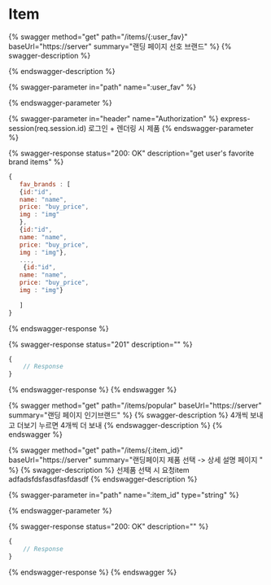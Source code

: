 # Item

{% swagger method="get" path="/items/{:user_fav}" baseUrl="https://server" summary="랜딩 페이지 선호 브랜드" %}
{% swagger-description %}

{% endswagger-description %}

{% swagger-parameter in="path" name=":user_fav" %}

{% endswagger-parameter %}

{% swagger-parameter in="header" name="Authorization" %}
express-session(req.session.id) 로그인 + 렌더링 시 제품 
{% endswagger-parameter %}

{% swagger-response status="200: OK" description="get user's favorite brand items" %}
```javascript
{
   fav_brands : [
   {id:"id", 
   name: "name", 
   price: "buy_price", 
   img : "img"
   }, 
   {id:"id", 
   name: "name", 
   price: "buy_price", 
   img : "img"},
   ...,
    {id:"id", 
   name: "name", 
   price: "buy_price", 
   img : "img"}
   
   ]
}
```
{% endswagger-response %}

{% swagger-response status="201" description="" %}
```javascript
{
    // Response
}
```
{% endswagger-response %}
{% endswagger %}

{% swagger method="get" path="/items/popular" baseUrl="https://server" summary="랜딩 페이지 인기브랜드" %}
{% swagger-description %}
4개씩 보내고 더보기 누르면 4개씩 더 보내 
{% endswagger-description %}
{% endswagger %}

{% swagger method="get" path="/items/{:item_id}" baseUrl="https://server" summary="랜딩페이지  제품 선택 -> 상세 설명 페이지 " %}
{% swagger-description %}
선제품 선택 시 요청item adfadsfdsfasdfasfdasdf
{% endswagger-description %}

{% swagger-parameter in="path" name=":item_id" type="string" %}

{% endswagger-parameter %}

{% swagger-response status="200: OK" description="" %}
```javascript
{
    // Response
}
```
{% endswagger-response %}
{% endswagger %}
